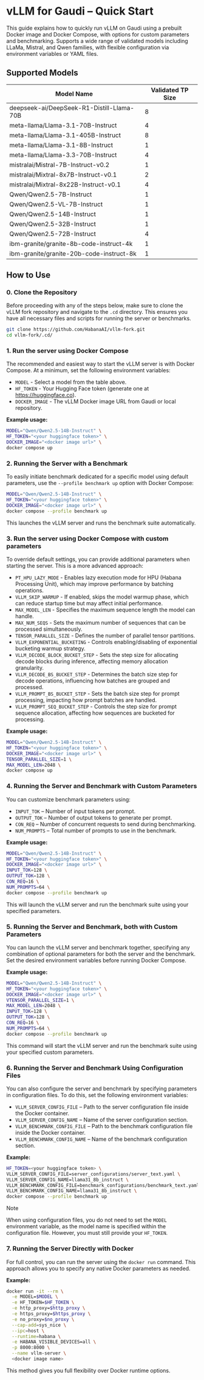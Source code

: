 # vLLM for Gaudi – Quick Start

This guide explains how to quickly run vLLM on Gaudi using a prebuilt Docker image and Docker Compose, with options for custom parameters and benchmarking.
Supports a wide range of validated models including LLaMa, Mistral, and Qwen families, with flexible configuration via environment variables or YAML files.

## Supported Models

| Model Name | Validated TP Size |
|--|--|
| deepseek-ai/DeepSeek-R1-Distill-Llama-70B | 8 |
| meta-llama/Llama-3.1-70B-Instruct         | 4 |
| meta-llama/Llama-3.1-405B-Instruct        | 8 |
| meta-llama/Llama-3.1-8B-Instruct          | 1 |
| meta-llama/Llama-3.3-70B-Instruct         | 4 |
| mistralai/Mistral-7B-Instruct-v0.2        | 1 |
| mistralai/Mixtral-8x7B-Instruct-v0.1      | 2 |
| mistralai/Mixtral-8x22B-Instruct-v0.1     | 4 |
| Qwen/Qwen2.5-7B-Instruct                  | 1 |
| Qwen/Qwen2.5-VL-7B-Instruct               | 1 |
| Qwen/Qwen2.5-14B-Instruct                 | 1 |
| Qwen/Qwen2.5-32B-Instruct                 | 1 |
| Qwen/Qwen2.5-72B-Instruct                 | 4 |
| ibm-granite/granite-8b-code-instruct-4k   | 1 |
| ibm-granite/granite-20b-code-instruct-8k  | 1 |

## How to Use

### 0. Clone the Repository

Before proceeding with any of the steps below, make sure to clone the vLLM fork repository and navigate to the `.cd` directory. This ensures you have all necessary files and scripts for running the server or benchmarks.

```bash
git clone https://github.com/HabanaAI/vllm-fork.git
cd vllm-fork/.cd/
```

### 1. Run the server using Docker Compose

   The recommended and easiest way to start the vLLM server is with Docker Compose. At a minimum, set the following environment variables:

   - `MODEL` - Select a model from the table above.
   - `HF_TOKEN` - Your Hugging Face token (generate one at <https://huggingface.co>).
   - `DOCKER_IMAGE` - The vLLM Docker image URL from Gaudi or local repository.

   **Example usage:**

   ```bash
   MODEL="Qwen/Qwen2.5-14B-Instruct" \
   HF_TOKEN="<your huggingface token>" \
   DOCKER_IMAGE="<docker image url>" \
   docker compose up
   ```

### 2. Running the Server with a Benchmark

   To easily initiate benchmark dedicated for a specific model using default parameters, use the `--profile benchmark up` option with Docker Compose:

   ```bash
   MODEL="Qwen/Qwen2.5-14B-Instruct" \
   HF_TOKEN="<your huggingface token>" \
   DOCKER_IMAGE="<docker image url>" \
   docker compose --profile benchmark up
   ```

   This launches the vLLM server and runs the benchmark suite automatically.

### 3. Run the server using Docker Compose with custom parameters

   To override default settings, you can provide additional parameters when starting the server. This is a more advanced approach:

   - `PT_HPU_LAZY_MODE` - Enables lazy execution mode for HPU (Habana Processing Unit), which may improve performance by batching operations.
   - `VLLM_SKIP_WARMUP` - If enabled, skips the model warmup phase, which can reduce startup time but may affect initial performance.
   - `MAX_MODEL_LEN` - Specifies the maximum sequence length the model can handle.
   - `MAX_NUM_SEQS` - Sets the maximum number of sequences that can be processed simultaneously.
   - `TENSOR_PARALLEL_SIZE` - Defines the number of parallel tensor partitions.
   - `VLLM_EXPONENTIAL_BUCKETING` - Controls enabling/disabling of exponential bucketing warmup strategy.
   - `VLLM_DECODE_BLOCK_BUCKET_STEP` - Sets the step size for allocating decode blocks during inference, affecting memory allocation granularity.
   - `VLLM_DECODE_BS_BUCKET_STEP` - Determines the batch size step for decode operations, influencing how batches are grouped and processed.
   - `VLLM_PROMPT_BS_BUCKET_STEP` - Sets the batch size step for prompt processing, impacting how prompt batches are handled.
   - `VLLM_PROMPT_SEQ_BUCKET_STEP` - Controls the step size for prompt sequence allocation, affecting how sequences are bucketed for processing.

   **Example usage:**

   ```bash
   MODEL="Qwen/Qwen2.5-14B-Instruct" \
   HF_TOKEN="<your huggingface token>" \
   DOCKER_IMAGE="<docker image url>" \
   TENSOR_PARALLEL_SIZE=1 \
   MAX_MODEL_LEN=2048 \
   docker compose up
   ```

### 4. Running the Server and Benchmark with Custom Parameters

   You can customize benchmark parameters using:

   - `INPUT_TOK` – Number of input tokens per prompt.
   - `OUTPUT_TOK` – Number of output tokens to generate per prompt.
   - `CON_REQ` – Number of concurrent requests to send during benchmarking.
   - `NUM_PROMPTS` – Total number of prompts to use in the benchmark.

   **Example usage:**

   ```bash
   MODEL="Qwen/Qwen2.5-14B-Instruct" \
   HF_TOKEN="<your huggingface token>" \
   DOCKER_IMAGE="<docker image url>" \
   INPUT_TOK=128 \
   OUTPUT_TOK=128 \
   CON_REQ=16 \
   NUM_PROMPTS=64 \
   docker compose --profile benchmark up
   ```

   This will launch the vLLM server and run the benchmark suite using your specified parameters.

### 5. Running the Server and Benchmark, both with Custom Parameters

   You can launch the vLLM server and benchmark together, specifying any combination of optional parameters for both the server and the benchmark. Set the desired environment variables before running Docker Compose.

   **Example usage:**

   ```bash
   MODEL="Qwen/Qwen2.5-14B-Instruct" \
   HF_TOKEN="<your huggingface token>" \
   DOCKER_IMAGE="<docker image url>" \
   VTENSOR_PARALLEL_SIZE=1 \
   MAX_MODEL_LEN=2048 \
   INPUT_TOK=128 \
   OUTPUT_TOK=128 \
   CON_REQ=16 \
   NUM_PROMPTS=64 \
   docker compose --profile benchmark up
   ```

   This command will start the vLLM server and run the benchmark suite using your specified custom parameters.

### 6. Running the Server and Benchmark Using Configuration Files

   You can also configure the server and benchmark by specifying parameters in configuration files. To do this, set the following environment variables:

   - `VLLM_SERVER_CONFIG_FILE` – Path to the server configuration file inside the Docker container.
   - `VLLM_SERVER_CONFIG_NAME` – Name of the server configuration section.
   - `VLLM_BENCHMARK_CONFIG_FILE` – Path to the benchmark configuration file inside the Docker container.
   - `VLLM_BENCHMARK_CONFIG_NAME` – Name of the benchmark configuration section.

   **Example:**

   ```bash
   HF_TOKEN=<your huggingface token> \
   VLLM_SERVER_CONFIG_FILE=server_configurations/server_text.yaml \
   VLLM_SERVER_CONFIG_NAME=llama31_8b_instruct \
   VLLM_BENCHMARK_CONFIG_FILE=benchmark_configurations/benchmark_text.yaml \
   VLLM_BENCHMARK_CONFIG_NAME=llama31_8b_instruct \
   docker compose --profile benchmark up
   ```

   > [!NOTE]
   > When using configuration files, you do not need to set the `MODEL` environment variable, as the model name is specified within the configuration file. However, you must still provide your `HF_TOKEN`.

### 7. Running the Server Directly with Docker

   For full control, you can run the server using the `docker run` command. This approach allows you to specify any native Docker parameters as needed.

   **Example:**

   ```bash
   docker run -it --rm \
     -e MODEL=$MODEL \
     -e HF_TOKEN=$HF_TOKEN \
     -e http_proxy=$http_proxy \
     -e https_proxy=$https_proxy \
     -e no_proxy=$no_proxy \
     --cap-add=sys_nice \
     --ipc=host \
     --runtime=habana \
     -e HABANA_VISIBLE_DEVICES=all \
     -p 8000:8000 \
     --name vllm-server \
     <docker image name>
   ```

   This method gives you full flexibility over Docker runtime options.
